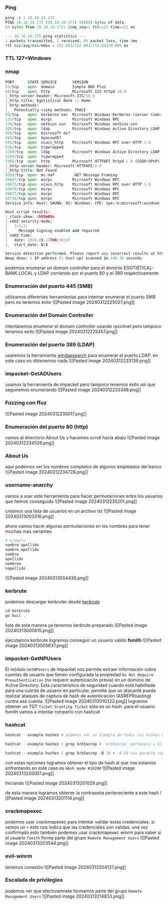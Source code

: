 ### Ping
```python
ping -c 1 10.10.10.175
PING 10.10.10.175 (10.10.10.175) 56(84) bytes of data.
64 bytes from 10.10.10.175: icmp_seq=1 ttl=127 time=152 ms

--- 10.10.10.175 ping statistics ---
1 packets transmitted, 1 received, 0% packet loss, time 0ms
rtt min/avg/max/mdev = 152.043/152.043/152.043/0.000 ms
```

### TTL 127=Windows

### nmap
```python
PORT      STATE SERVICE       VERSION
53/tcp    open  domain        Simple DNS Plus
80/tcp    open  http          Microsoft IIS httpd 10.0
|_http-server-header: Microsoft-IIS/10.0
|_http-title: Egotistical Bank :: Home
| http-methods: 
|_  Potentially risky methods: TRACE
88/tcp    open  kerberos-sec  Microsoft Windows Kerberos (server time: 2024-03-13 08:38:06Z)
135/tcp   open  msrpc         Microsoft Windows RPC
139/tcp   open  netbios-ssn   Microsoft Windows netbios-ssn
389/tcp   open  ldap          Microsoft Windows Active Directory LDAP (Domain: EGOTISTICAL-BANK.LOCAL0., Site: Default-First-Site-Name)
445/tcp   open  microsoft-ds?
464/tcp   open  kpasswd5?
593/tcp   open  ncacn_http    Microsoft Windows RPC over HTTP 1.0
636/tcp   open  tcpwrapped
3268/tcp  open  ldap          Microsoft Windows Active Directory LDAP (Domain: EGOTISTICAL-BANK.LOCAL0., Site: Default-First-Site-Name)
3269/tcp  open  tcpwrapped
5985/tcp  open  http          Microsoft HTTPAPI httpd 2.0 (SSDP/UPnP)
|_http-server-header: Microsoft-HTTPAPI/2.0
|_http-title: Not Found
9389/tcp  open  mc-nmf        .NET Message Framing
49667/tcp open  msrpc         Microsoft Windows RPC
49675/tcp open  ncacn_http    Microsoft Windows RPC over HTTP 1.0
49676/tcp open  msrpc         Microsoft Windows RPC
49677/tcp open  msrpc         Microsoft Windows RPC
49736/tcp open  msrpc         Microsoft Windows RPC
Service Info: Host: SAUNA; OS: Windows; CPE: cpe:/o:microsoft:windows

Host script results:
|_clock-skew: 6h59m08s
| smb2-security-mode: 
|   3:1:1: 
|_    Message signing enabled and required
| smb2-time: 
|   date: 2024-03-13T08:38:57
|_  start_date: N/A

Service detection performed. Please report any incorrect results at https://nmap.org/submit/ .
Nmap done: 1 IP address (1 host up) scanned in 140.36 seconds
```
podemos enumerar un domain controller  para el dominio EGOTISTICAL-BANK.LOCAL y LDAP corriendo por el puerto 80 y el 389 respectivamente

### Enumeración del puerto 445 (SMB)
utilizamos diferentes herramientas para intentar enumerar el puerto SMB pero no tenemos exito
![[Pasted image 20240312225027.png]]

### Enumeración del Domain Controller
intentaremos enumerar el domain controller usando rpcclinet pero tampoco tenemos exito
![[Pasted image 20240312225457.png]]

### Enumeración del puerto 389 (LDAP)
usaremos la herramienta [windapsearch](https://github.com/ropnop/windapsearch) para enumerar el puerto LDAP. en este caso no obtenemos nada
![[Pasted image 20240312233139.png]]

### impacket-GetADUsers
usamos la herramienta de impacket pero tampoco tenemos éxito así que seguiremos enumerando
![[Pasted image 20240312233348.png]]

### Fuzzing con ffuz

![[Pasted image 20240312235017.png]]

### Enumeración del puerto 80 (http)
vamos al directorio About Us y hacemos scroll hacia abajo 
![[Pasted image 20240312234526.png]]

### About Us
aqui podemos ver los nombres completos de algunos empleados del banco
![[Pasted image 20240312234728.png]]

### username-anarchy
vamos a usar este herramienta para hacer permutaciones entre los usuarios que hemos conseguido
![[Pasted image 20240312235201.png]]

creamos una lista de usuarios en un archivo txt
![[Pasted image 20240313003316.png]]

ahora vamos hacer algunas permutaciones en los nombres para tener muchas mas variantes
```python
# ejemplo
nombre apellido
nombre.apellido
nombre
apellido
nombrea    
napellido
```

![[Pasted image 20240313004436.png]]

### kerbrute
podemos descargar kerbruter desde [kerbrute](https://github.com/ropnop/kerbrute) 
```python 
cd kerbrute
go buil .
```
liste de esta manera ya tenemos kerbrute preparado
![[Pasted image 20240313000615.png]]

ejecutamos kerbrute
logramos conseguir un usuario valido **fsmith**
![[Pasted image 20240313005637.png]]

### impacket-GetNPUsers
El módulo `GetNPUsers` de Impacket nos permite extraer información sobre cuentas de usuario que tienen configurada la propiedad `Do Not Require Preauthentication` (no requerir autenticación previa) en un dominio de Active Directory. Esta característica de seguridad cuando está habilitada para una cuenta de usuario en particular, permite que un atacante pueda realizar ataques de captura de hash de autenticación (ASREPRoasting) contra esa cuenta.
![[Pasted image 20240313010322.png]]
logramos obtener un TGT `Ticket Granting Ticket` esto es un hash. para el usuario fsmith vamos a intentar romperlo con hashcat

### hashcat
```python
hashcat --example-hashes # podemos ver un ejemplo de todos los hashes que estan en hashcat

hashcat --example-hashes | grep krb5asrep # `krb5asrep` pertenece a el primer parametro del hash. suelen estan encerrados por el sombilo $

hashcat --example-hashes | grep krb5asrep -B 20 # -B 20 nos permite capturar las primeras 20 lineas del resultado de identificar el hash
```

con estas opciones logramos obtener el tipo de hash al que nos estamos enfrentando en este caso es `HAsh mode #18200`
![[Pasted image 20240313200051.png]]

Iniciando 
![[Pasted image 20240313201029.png]]

de esta manera logramos obtener la contraseña perteneciente a este hash
![[Pasted image 20240313201114.png]]

### crackmapexec
podemos usar crackmapexec para intentar validar estas credenciales. si vemos un `+` esto nos indica que las credenciales son validas. una vez confirmado esto también podemos usar crackmapexec winrm para saber si el usuario `fsmith` forma parte del grupo `Remote Management Users`
![[Pasted image 20240313203544.png]]

### evil-winrm
tenemos conexión
![[Pasted image 20240313204137.png]]

### Escalada de privilegios
podemos ver que efectivamnete formamos parte del grupo `Remote Management Users` 
![[Pasted image 20240313214833.png]]